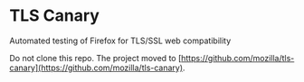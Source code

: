 # TLS Canary
Automated testing of Firefox for TLS/SSL web compatibility

Do not clone this repo. The project moved to [https://github.com/mozilla/tls-canary](https://github.com/mozilla/tls-canary).
